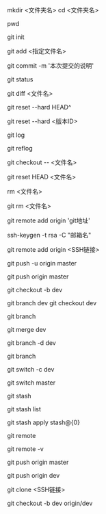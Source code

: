 <!-- 创建版本库 -->
<!-- 操作命令 -->
<!-- 添加某个文件时，该文件必须在当前目录下存在，用ls或者dir命令查看当前目录的文件，看看文件是否存在，或者是否写错了文件名。 -->
<!-- 什么是版本库呢？版本库又名仓库，英文名repository，你可以简单理解成一个目录，这个目录里面的所有文件都可以被Git管理起来，每个文件的修改、删除，Git都能跟踪，以便任何时刻都可以追踪历史，或者在将来某个时刻可以“还原”。
所以，创建一个版本库非常简单，首先，选择一个合适的地方，创建一个空目录： 
第一步
-->
mkdir <文件夹名>
cd <文件夹名>
<!-- pwd命令用于显示当前目录。在我的Mac上，这个仓库位于/Users/michael/learngit。 -->
pwd           

<!-- 第二步  通过git init命令把这个目录变成Git可以管理的仓库：-->
git init
<!-- 瞬间Git就把仓库建好了，而且告诉你是一个空的仓库（empty Git repository），细心的读者可以发现当前目录下多了一个.git的目录，这个目录是Git来跟踪管理版本库的，没事千万不要手动修改这个目录里面的文件，不然改乱了，就把Git仓库给破坏了。
如果你没有看到.git目录，那是因为这个目录默认是隐藏的，用ls -ah命令就可以看见。 
也不一定必须在空目录下创建Git仓库，选择一个已经有东西的目录也是可以的。-->
<!-- =========================================================================================================== -->
<!-- 一定要放到learngit目录下（子目录也行），因为这是一个Git仓库，放到其他地方Git再厉害也找不到这个文件。
和把大象放到冰箱需要3步相比，把一个文件放到Git仓库只需要两步。 -->
<!-- 第一步，用命令git add告诉Git，把文件添加到仓库： -->
git add <指定文件名>
<!-- 也可以通过 'git add .'将当前文件夹所以文件提交 -->
<!-- 执行上面的命令，没有任何显示，这就对了，Unix的哲学是“没有消息就是好消息”，说明添加成功。 -->

<!-- 第二步，用命令git commit告诉Git，把文件提交到仓库： -->
git commit -m '本次提交的说明'

<!-- 时光机穿梭 版本切换 -->
<!-- git status命令可以让我们时刻掌握仓库当前的状态  要随时掌握工作区的状态，使用git status命令-->
git status

<!-- git diff顾名思义就是查看difference，显示的格式正是Unix通用的diff格式，可以显示文件名目前产品与上个版本存成的差异。如果‘git status’告诉你有文件被修改过，用‘git diff’可以查看修改内容 -->
git diff <文件名>

<!-- 用HEAD表示当前版本 上一个版本就是HEAD^ 上上一个版本就是HEAD^^ 当然往上100个版本写100个^比较容易数不过来，所以写成HEAD~100-->
git reset --hard HEAD^

<!-- HEAD指向的版本就是当前版本，因此，Git允许我们在版本的历史之间穿梭，使用命令git reset --hard commit_id -->
git reset --hard <版本ID>

<!-- 穿梭前，用git log可以查看提交历史，以便确定要回退到哪个版本 -->
git log

<!-- 要重返未来，用git reflog查看命令历史，以便确定要回到未来的哪个版本。 -->
git reflog

<!-- ======================================================================================================================= -->
<!-- 工作区有一个隐藏目录.git，这个不算工作区，而是Git的版本库。 -->
<!-- 工作区有一个隐藏目录.git，这个不算工作区，而是Git的版本库。
Git的版本库里存了很多东西，其中最重要的就是称为stage（或者叫index）的暂存区，还有Git为我们自动创建的第一个分支master，以及指向master的一个指针叫HEAD。 
可以参考图片

前面讲了我们把文件往Git版本库里添加的时候，是分两步执行的：

第一步是用git add把文件添加进去，实际上就是把文件修改添加到暂存区；
第二步是用git commit提交更改，实际上就是把暂存区的所有内容提交到当前分支。
-->
<!-- 如果不用git add到暂存区，那就不会加入到commit中 -->

<!-- git checkout -- file可以丢弃工作区的修改： -->
git checkout -- <文件名>
<!-- git checkout -- file命令中的--很重要，没有--，就变成了“切换到另一个分支”的命令，我们在后面的分支管理中会再次遇到git checkout命令。 -->

<!-- 用命令git reset HEAD <file>可以把暂存区的修改撤销掉（unstage），重新放回工作区： -->
git reset HEAD <文件名>
<!-- git reset命令既可以回退版本，也可以把暂存区的修改回退到工作区。当我们用HEAD时，表示最新的版本。 -->

<!-- 删除文件 -->
<!-- 一般情况下，你通常直接在文件管理器中把没用的文件删了，或者用rm命令删了： -->
rm <文件名>
<!-- Git知道你删除了文件，因此，工作区和版本库就不一致了，git status命令会立刻告诉你哪些文件被删除了： -->
<!-- 现在你有两个选择，一是确实要从版本库中删除该文件，那就用命令git rm删掉，并且git commit： -->
<!-- 命令git rm用于删除一个文件。如果一个文件已经被提交到版本库，那么你永远不用担心误删，但是要小心，你只能恢复文件到最新版本，你会丢失最近一次提交后你修改的内容 -->
git rm <文件名>


<!-- 目前，在GitHub上的这个learngit仓库还是空的，GitHub告诉我们，可以从这个仓库克隆出新的仓库，也可以把一个已有的本地仓库与之关联，然后，把本地仓库的内容推送到GitHub仓库。
现在，我们根据GitHub的提示，在本地的learngit仓库下运行命令： -->

git remote add origin 'git地址'




<!-- ============================================================================================================================================ -->
<!-- 远程仓库 -->
<!-- 第1步：创建SSH Key。在用户主目录下，看看有没有.ssh目录，如果有，再看看这个目录下有没有id_rsa和id_rsa.pub这两个文件，如果已经有了，可直接跳到下一步。如果没有，打开Shell（Windows下打开Git Bash），创建SSH Key： -->
ssh-keygen -t rsa -C "邮箱名"
<!-- 你需要把邮件地址换成你自己的邮件地址，然后一路回车，使用默认值即可，由于这个Key也不是用于军事目的，所以也无需设置密码。
如果一切顺利的话，可以在用户主目录里找到.ssh目录，里面有id_rsa和id_rsa.pub两个文件，这两个就是SSH Key的秘钥对，id_rsa是私钥，不能泄露出去，id_rsa.pub是公钥，可以放心地告诉任何人。
第2步：登陆GitHub，打开“Account settings”，“SSH Keys”页面：
然后，点“Add SSH Key”，填上任意Title，在Key文本框里粘贴id_rsa.pub文件的内容 -->

<!-- 我们根据GitHub的提示，在本地的learngit仓库下运行命令： -->
git remote add origin <SSH链接>
<!-- 远程库的名字就是origin，这是Git默认的叫法，也可以改成别的，但是origin这个名字一看就知道是远程库。 -->

<!-- git push命令，实际上是把当前分支master推送到远程。 -->
git push -u origin master
<!-- 由于远程库是空的，我们第一次推送master分支时，加上了-u参数，Git不但会把本地的master分支内容推送的远程新的master分支，还会把本地的master分支和远程的master分支关联起来，在以后的推送或者拉取时就可以简化命令。 -->

<!-- 从现在起，只要本地作了提交，就可以通过命令： -->
git push origin master

<!-- 要关联一个远程库，使用命令git remote add origin  <SSH链接>；
关联后，使用命令git push -u origin master第一次推送master分支的所有内容；
此后，每次本地提交后，只要有必要，就可以使用命令git push origin master推送最新修改；
 -->


<!-- ============================================================================================================= -->
<!-- 分支管理 -->
<!-- 一开始的时候，master分支是一条线，Git用master指向最新的提交，再用HEAD指向master，就能确定当前分支，以及当前分支的提交点：图一 
每次提交，master分支都会向前移动一步，这样，随着你不断提交，master分支的线也越来越长。-->
<!-- 当我们创建新的分支，例如dev时，Git新建了一个指针叫dev，指向master相同的提交，再把HEAD指向dev，就表示当前分支在dev上：图二 
你看，Git创建一个分支很快，因为除了增加一个dev指针，改改HEAD的指向，工作区的文件都没有任何变化！-->
<!-- 从现在开始，对工作区的修改和提交就是针对dev分支了，比如新提交一次后，dev指针往前移动一步，而master指针不变：图三 -->
<!-- 假如我们在dev上的工作完成了，就可以把dev合并到master上。Git怎么合并呢？最简单的方法，就是直接把master指向dev的当前提交，就完成了合并：图四 -->
<!-- 所以Git合并分支也很快！就改改指针，工作区内容也不变！
合并完分支后，甚至可以删除dev分支。删除dev分支就是把dev指针给删掉，删掉后，我们就剩下了一条master分支：图五 -->

<!-- 首先，我们创建dev分支，然后切换到dev分支： -->
git checkout -b dev
<!-- git checkout命令加上-b参数表示创建并切换，相当于以下两条命令： -->
git branch dev
git checkout dev

<!-- 用git branch命令查看当前分支： 
git branch命令会列出所有分支，当前分支前面会标一个*号。-->
git branch

<!-- 我们把dev分支的工作成果合并到master分支上： -->
git merge dev

<!-- 合并完成后，就可以放心地删除dev分支了： -->
git branch -d dev

<!-- 删除后，查看branch，就只剩下master分支了： -->
git branch

<!-- 因为创建、合并和删除分支非常快，所以Git鼓励你使用分支完成某个任务，合并后再删掉分支，这和直接在master分支上工作效果是一样的，但过程更安全。 -->

<!-- switch
我们注意到切换分支使用git checkout <branch>，而前面讲过的撤销修改则是git checkout -- <file>，同一个命令，有两种作用，确实有点令人迷惑。
实际上，切换分支这个动作，用switch更科学。因此，最新版本的Git提供了新的git switch命令来切换分支：
创建并切换到新的dev分支，可以使用： -->
git switch -c dev

<!-- 直接切换到已有的master分支，可以使用： -->
git switch master

<!-- Git鼓励大量使用分支
查看分支：git branch
创建分支：git branch <name>
切换分支：git checkout <name>或者git switch <name>
创建+切换分支：git checkout -b <name>或者git switch -c <name>
合并某分支到当前分支：git merge <name>
删除分支：git branch -d <name> -->

<!-- 解决分支冲突 -->

<!-- 当Git无法自动合并分支时，就必须首先解决冲突。解决冲突后，再提交，合并完成。
解决冲突就是把Git合并失败的文件手动编辑为我们希望的内容，再提交。
用git log --graph命令可以看到分支合并图。 -->

<!-- 通常，合并分支时，如果可能，Git会用Fast forward模式，但这种模式下，删除分支后，会丢掉分支信息。
如果要强制禁用Fast forward模式，Git就会在merge时生成一个新的commit，这样，从分支历史上就可以看出分支信息。
下面我们实战一下--no-ff方式的git merge： -->

<!-- 分支策略
在实际开发中，我们应该按照几个基本原则进行分支管理：
首先，master分支应该是非常稳定的，也就是仅用来发布新版本，平时不能在上面干活；
那在哪干活呢？干活都在dev分支上，也就是说，dev分支是不稳定的，到某个时候，比如1.0版本发布时，再把dev分支合并到master上，在master分支发布1.0版本；
你和你的小伙伴们每个人都在dev分支上干活，每个人都有自己的分支，时不时地往dev分支上合并就可以了。
所以，团队合作的分支看起来就像这样： -->
<!-- Git分支十分强大，在团队开发中应该充分应用。
合并分支时，加上--no-ff参数就可以用普通模式合并，合并后的历史有分支，能看出来曾经做过合并，而fast forward合并就看不出来曾经做过合并。 -->

<!-- Bug分支

并不是你不想提交，而是工作只进行到一半，还没法提交，预计完成还需1天时间。但是，必须在两个小时内修复该bug，怎么办？
幸好，Git还提供了一个stash功能，可以把当前工作现场“储藏”起来，等以后恢复现场后继续工作： -->
git stash
<!-- 现在，用git status查看工作区，就是干净的（除非有没有被Git管理的文件），因此可以放心地创建分支来修复bug。 -->

<!-- 工作区是干净的，刚才的工作现场存到哪去了？用git stash list命令看看： -->
git stash list

<!-- 工作现场还在，Git把stash内容存在某个地方了，但是需要恢复一下，有两个办法：
一是用git stash apply恢复，但是恢复后，stash内容并不删除，你需要用git stash drop来删除；
另一种方式是用git stash pop，恢复的同时把stash内容也删了： -->
<!-- 再用git stash list查看，就看不到任何stash内容了： -->
<!-- 你可以多次stash，恢复的时候，先用git stash list查看，然后恢复指定的stash，用命令： 
stash@{0}为stash的哪一个
-->
git stash apply stash@{0}

<!-- 在master分支上修复了bug后，我们要想一想，dev分支是早期从master分支分出来的，所以，这个bug其实在当前dev分支上也存在。
那怎么在dev分支上修复同样的bug？重复操作一次，提交不就行了？
有木有更简单的方法？
有！
同样的bug，要在dev上修复，我们只需要把4c805e2 fix bug 101这个提交所做的修改“复制”到dev分支。注意：我们只想复制4c805e2 fix bug 101这个提交所做的修改，并不是把整个master分支merge过来。
为了方便操作，Git专门提供了一个cherry-pick命令，让我们能复制一个特定的提交到当前分支： -->

<!-- 修复bug时，我们会通过创建新的bug分支进行修复，然后合并，最后删除；
当手头工作没有完成时，先把工作现场git stash一下，然后去修复bug，修复后，再git stash pop，回到工作现场；
在master分支上修复的bug，想要合并到当前dev分支，可以用git cherry-pick <commit>命令，把bug提交的修改“复制”到当前分支，避免重复劳动。 -->

<!-- 开发一个新feature，最好新建一个分支；
如果要丢弃一个没有被合并过的分支，可以通过git branch -D <name>强行删除。 -->

<!-- 多人协作 -->
<!-- 当你从远程仓库克隆时，实际上Git自动把本地的master分支和远程的master分支对应起来了，并且，远程仓库的默认名称是origin。
要查看远程库的信息，用git remote： -->
git remote
<!-- 或者，用git remote -v显示更详细的信息： -->
git remote -v

<!-- 推送分支
推送分支，就是把该分支上的所有本地提交推送到远程库。推送时，要指定本地分支，这样，Git就会把该分支推送到远程库对应的远程分支上： -->
git push origin master
<!-- 如果要推送其他分支，比如dev，就改成： -->
git push origin dev

<!-- 但是，并不是一定要把本地分支往远程推送，那么，哪些分支需要推送，哪些不需要呢？
master分支是主分支，因此要时刻与远程同步；
dev分支是开发分支，团队所有成员都需要在上面工作，所以也需要与远程同步；
bug分支只用于在本地修复bug，就没必要推到远程了，除非老板要看看你每周到底修复了几个bug；
feature分支是否推到远程，取决于你是否和你的小伙伴合作在上面开发。
总之，就是在Git中，分支完全可以在本地自己藏着玩，是否推送，视你的心情而定！ -->

<!-- 抓取分支
多人协作时，大家都会往master和dev分支上推送各自的修改。
现在，模拟一个你的小伙伴，可以在另一台电脑（注意要把SSH Key添加到GitHub）或者同一台电脑的另一个目录下克隆： -->
git clone <SSH链接>

<!-- 当你的小伙伴从远程库clone时，默认情况下，你的小伙伴只能看到本地的master分支。不信可以用git branch命令看看： 
$ git branch
* master
-->
<!-- 现在，你的小伙伴要在dev分支上开发，就必须创建远程origin的dev分支到本地，于是他用这个命令创建本地dev分支： -->
git checkout -b dev origin/dev